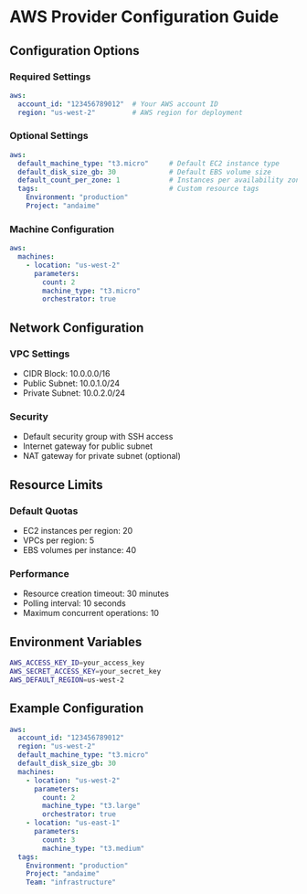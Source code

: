 # AWS Provider Configuration Guide

## Configuration Options

### Required Settings
```yaml
aws:
  account_id: "123456789012"  # Your AWS account ID
  region: "us-west-2"         # AWS region for deployment
```

### Optional Settings
```yaml
aws:
  default_machine_type: "t3.micro"     # Default EC2 instance type
  default_disk_size_gb: 30             # Default EBS volume size
  default_count_per_zone: 1            # Instances per availability zone
  tags:                                # Custom resource tags
    Environment: "production"
    Project: "andaime"
```

### Machine Configuration
```yaml
aws:
  machines:
    - location: "us-west-2"
      parameters:
        count: 2
        machine_type: "t3.micro"
        orchestrator: true
```

## Network Configuration

### VPC Settings
- CIDR Block: 10.0.0.0/16
- Public Subnet: 10.0.1.0/24
- Private Subnet: 10.0.2.0/24

### Security
- Default security group with SSH access
- Internet gateway for public subnet
- NAT gateway for private subnet (optional)

## Resource Limits

### Default Quotas
- EC2 instances per region: 20
- VPCs per region: 5
- EBS volumes per instance: 40

### Performance
- Resource creation timeout: 30 minutes
- Polling interval: 10 seconds
- Maximum concurrent operations: 10

## Environment Variables
```bash
AWS_ACCESS_KEY_ID=your_access_key
AWS_SECRET_ACCESS_KEY=your_secret_key
AWS_DEFAULT_REGION=us-west-2
```

## Example Configuration
```yaml
aws:
  account_id: "123456789012"
  region: "us-west-2"
  default_machine_type: "t3.micro"
  default_disk_size_gb: 30
  machines:
    - location: "us-west-2"
      parameters:
        count: 2
        machine_type: "t3.large"
        orchestrator: true
    - location: "us-east-1"
      parameters:
        count: 3
        machine_type: "t3.medium"
  tags:
    Environment: "production"
    Project: "andaime"
    Team: "infrastructure"
```
